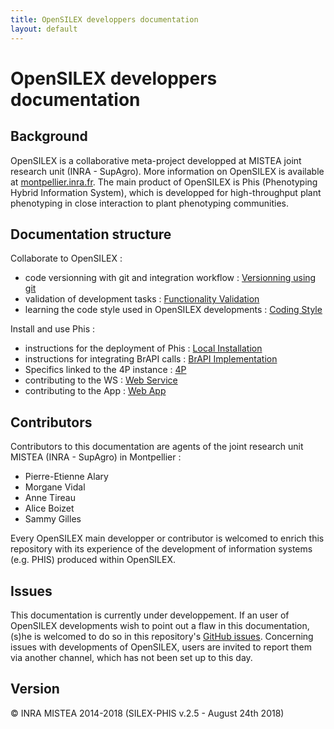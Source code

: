 ```yaml
---
title: OpenSILEX developpers documentation
layout: default
---
```

# OpenSILEX developpers documentation

## Background
OpenSILEX is a collaborative meta-project developped at MISTEA joint research unit (INRA - SupAgro).
More information on OpenSILEX is available at [montpellier.inra.fr](https://www6.montpellier.inra.fr/mistea/Projets/Silex "SILEX Main Page").
The main product of OpenSILEX is Phis (Phenotyping Hybrid Information System), which is developped for high-throughput plant phenotyping in close interaction to plant phenotyping communities.

## Documentation structure

<!---
| Collaborate to OpenSILEX        | Install and use Phis          |
|:------------- |:--------------|
| - code versionning with git and integration workflow : [Versionning using git](github)<br>- validation of development tasks : [Functionality Validation](functionalityValidation)<br>- learning the code style used in OpenSILEX developments : [Coding Style](codingStyle)<br><br>| - instructions for the deployment of Phis : [Local Installation](localInstallation)<br>- instructions for integrating BrAPI calls : [BrAPI Implementation](brapiImplementation)<br>- Specifics linked to the 4P instance : [4P](4p)<br>- contributing to the WS : [Web Service](webService)<br>- contributing to the App : [Web App](webapp) |
--->
Collaborate to OpenSILEX :
- code versionning with git and integration workflow : [Versionning using git](github)
- validation of development tasks : [Functionality Validation](functionalityValidation)
- learning the code style used in OpenSILEX developments : [Coding Style](codingStyle)

Install and use Phis :
- instructions for the deployment of Phis : [Local Installation](localInstallation)
- instructions for integrating BrAPI calls : [BrAPI Implementation](brapiImplementation)
- Specifics linked to the 4P instance : [4P](4p)
- contributing to the WS : [Web Service](webService)
- contributing to the App : [Web App](webapp)

## Contributors
Contributors to this documentation are agents of the joint research unit MISTEA (INRA - SupAgro) in Montpellier :

- Pierre-Etienne Alary
- Morgane Vidal
- Anne Tireau
- Alice Boizet
- Sammy Gilles

Every OpenSILEX main developper or contributor is welcomed to enrich this repository with its experience of the development of information systems (e.g. PHIS) produced within OpenSILEX.

## Issues
This documentation is currently under developpement.
If an user of OpenSILEX developments wish to point out a flaw in this documentation, (s)he is welcomed to do so in this repository's [GitHub issues](https://github.com/OpenSILEX/docs-community-dev/issues).
Concerning issues with developments of OpenSILEX, users are invited to report them via another channel, which has not been set up to this day.

## Version
&copy; INRA MISTEA 2014-2018 (SILEX-PHIS v.2.5 - August 24th 2018)
